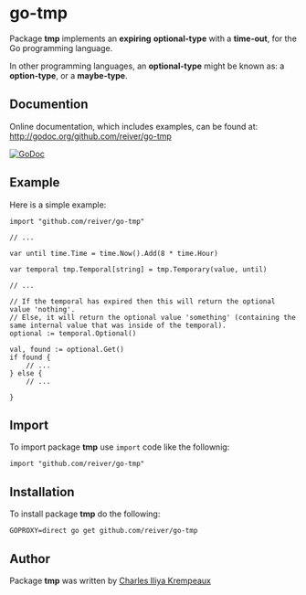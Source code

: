 # go-tmp

Package **tmp** implements an **expiring** **optional-type** with a **time-out**, for the Go programming language.

In other programming languages, an **optional-type** might be known as: a **option-type**, or a **maybe-type**.

## Documention

Online documentation, which includes examples, can be found at: http://godoc.org/github.com/reiver/go-tmp

[![GoDoc](https://godoc.org/github.com/reiver/go-tmp?status.svg)](https://godoc.org/github.com/reiver/go-tmp)

## Example

Here is a simple example:

```golang
import "github.com/reiver/go-tmp"

// ...

var until time.Time = time.Now().Add(8 * time.Hour)

var temporal tmp.Temporal[string] = tmp.Temporary(value, until)

// ...

// If the temporal has expired then this will return the optional value 'nothing'.
// Else, it will return the optional value 'something' (containing the same internal value that was inside of the temporal).
optional := temporal.Optional()

val, found := optional.Get()
if found {
	// ...
} else {
	// ...

}

```

## Import

To import package **tmp** use `import` code like the follownig:
```
import "github.com/reiver/go-tmp"
```

## Installation

To install package **tmp** do the following:
```
GOPROXY=direct go get github.com/reiver/go-tmp
```

## Author

Package **tmp** was written by [Charles Iliya Krempeaux](http://reiver.link)
